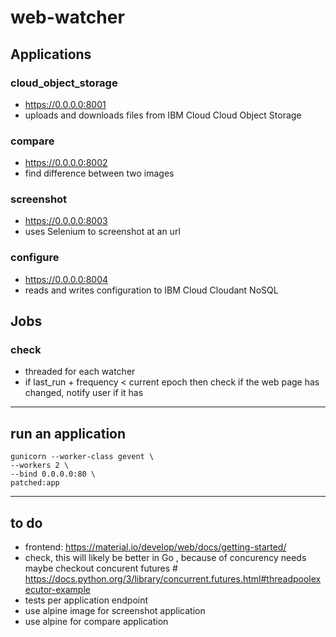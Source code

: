 # web-watcher

## Applications

### cloud_object_storage

- https://0.0.0.0:8001
- uploads and downloads files from IBM Cloud Cloud Object Storage

### compare

- https://0.0.0.0:8002
- find difference between two images

### screenshot

- https://0.0.0.0:8003
- uses Selenium to screenshot at an url

### configure

- https://0.0.0.0:8004
- reads and writes configuration to IBM Cloud Cloudant NoSQL

## Jobs

### check

- threaded for each watcher
- if last_run + frequency < current epoch then check if the web page has changed, notify user if it has

---

## run an application

    gunicorn --worker-class gevent \
    --workers 2 \
    --bind 0.0.0.0:80 \
    patched:app

---

## to do

- frontend: https://material.io/develop/web/docs/getting-started/
- check, this will likely be better in Go , because of concurency needs maybe checkout concurent futures # https://docs.python.org/3/library/concurrent.futures.html#threadpoolexecutor-example
- tests per application endpoint
- use alpine image for screenshot application
- use alpine for compare application
